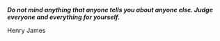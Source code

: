 _**Do not mind anything that anyone tells you about anyone else. Judge everyone and everything for yourself.**_

Henry James